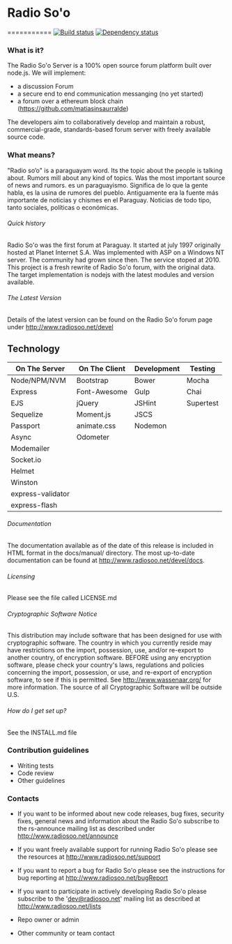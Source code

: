 # Radio So'o
===========
[![Build status][build-badge]][build-url]
[![Dependency status][dependency-badge]][dependency-url]


[build-badge]: https://img.shields.io/travis/luchobenitez/radiosoo.svg?style=flat
[build-url]: https://travis-ci.org/luchobenitez/radiosoo

[dependency-badge]: https://img.shields.io/david/luchobenitez/radiosoo.svg?style=flat
[dependency-url]: https://david-dm.org/luchobenitez/radiosoo

[dev-dep-badge]: https://img.shields.io/david/dev/luchobenitez/radiosoo.svg?style=flat
[dev-dep-url]: https://david-dm.org/luchobenitez/radiosoo#info=devDependencies

[license-badge]: https://img.shields.io/badge/license-MIT-blue.svg?style=flat
[license-url]: #license

[release-badge]: https://img.shields.io/github/release/luchobenitez/radiosoo.svg?style=flat
[release-url]: https://github.com/luchobenitez/radiosoo/releases

[issues-badge]: https://img.shields.io/github/issues/luchobenitez/radiosoo.svg?style=flat
[issues-url]: https://github.com/luchobenitez/radiosoo/issues

### What is it?

The Radio So'o Server is a 100% open source forum platform built over node.js.
We will implement:
- a discussion Forum
- a secure end to end communication messanging (no yet started)
- a forum over a ethereum block chain (https://github.com/matiasinsaurralde)

The developers aim to collaboratively develop and maintain a robust,
commercial-grade, standards-based forum server with freely available
source code.
### What means?
"Radio so’o" is a paraguayam word. Its the topic about the people is talking about.
Rumors mill about any kind of topics. Was the most important source of news
and rumors.
es un paraguayismo. Significa de lo que la gente habla, es la usina
de rumores del pueblo. Antiguamente era la fuente más importante de noticias y
chismes en el Paraguay. Noticias de todo tipo, tanto sociales, políticas o
económicas.

###### Quick history
Radio So'o was the first forum at Paraguay. It started at july 1997 originally hosted at Planet Internet S.A. Was implemented with ASP on a Windows NT server.
The community had grown since then. The service stoped at 2010.
This project is a fresh rewrite of Radio So'o forum, with the original data. The target implementation is nodejs with the latest modules and version available.

###### The Latest Version
Details of the latest version can be found on the Radio So'o forum page under http://www.radiosoo.net/devel

Technology
----------

| On The Server     | On The Client  | Development | Testing   |
| -------------     | -------------- | ----------- | -------   |
| Node/NPM/NVM      | Bootstrap      | Bower       | Mocha     |
| Express           | Font-Awesome   | Gulp        | Chai      |
| EJS               | jQuery         | JSHint      | Supertest |
| Sequelize         | Moment.js      | JSCS        |           |
| Passport          | animate.css    | Nodemon     |           |
| Async             | Odometer       |             |           |
| Modemailer        |                |             |           |
| Socket.io         |                |             |           |
| Helmet            |                |             |           |
| Winston           |                |             |           |
| express-validator |                |             |           |
| express-flash     |                |             |           |

###### Documentation
The documentation available as of the date of this release is
included in HTML format in the docs/manual/ directory.  The most
up-to-date documentation can be found at
http://www.radiosoo.net/devel/docs.

###### Licensing
Please see the file called LICENSE.md

###### Cryptographic Software Notice
This distribution may include software that has been designed for use
with cryptographic software.  The country in which you currently reside
may have restrictions on the import, possession, use, and/or re-export
to another country, of encryption software.  BEFORE using any encryption
software, please check your country's laws, regulations and policies
concerning the import, possession, or use, and re-export of encryption
software, to see if this is permitted.  See <http://www.wassenaar.org/>
for more information.
The source of all Cryptographic Software will be outside U.S.

###### How do I get set up?
See the INSTALL.md file

### Contribution guidelines ###

* Writing tests
* Code review
* Other guidelines

### Contacts ###

* If you want to be informed about new code releases, bug fixes,
  security fixes, general news and information about the Radio So'o
  subscribe to the rs-announce mailing list as described under
  <http://www.radiosoo.net/announce>

* If you want freely available support for running Radio So'o please see the
  resources at <http://www.radiosoo.net/support>

* If you want to report a bug for Radio So'o please see the instructions
  for bug reporting at <http://www.radiosoo.net/bugReport>

* If you want to participate in actively developing Radio So'o please
  subscribe to the 'dev@radiosoo.net' mailing list as described at
 <http://www.radiosoo.net/lists>

* Repo owner or admin
* Other community or team contact
